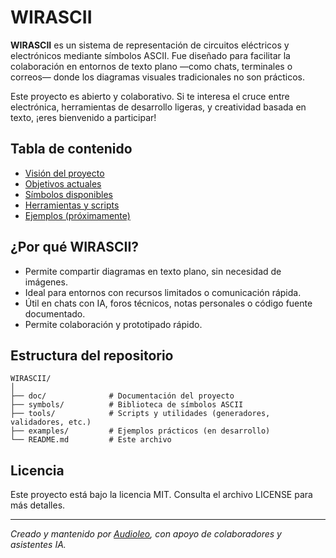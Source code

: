 # WIRASCII

**WIRASCII** es un sistema de representación de circuitos eléctricos y electrónicos mediante símbolos ASCII. Fue diseñado para facilitar la colaboración en entornos de texto plano —como chats, terminales o correos— donde los diagramas visuales tradicionales no son prácticos.

Este proyecto es abierto y colaborativo. Si te interesa el cruce entre electrónica, herramientas de desarrollo ligeras, y creatividad basada en texto, ¡eres bienvenido a participar!

## Tabla de contenido

- [Visión del proyecto](docs/vision.md)
- [Objetivos actuales](docs/objetivo.md)
- [Símbolos disponibles](symbols/)
- [Herramientas y scripts](tools/)
- [Ejemplos (próximamente)](examples/)

## ¿Por qué WIRASCII?

- Permite compartir diagramas en texto plano, sin necesidad de imágenes.
- Ideal para entornos con recursos limitados o comunicación rápida.
- Útil en chats con IA, foros técnicos, notas personales o código fuente documentado.
- Permite colaboración y prototipado rápido.

## Estructura del repositorio

```
WIRASCII/
│
├── doc/              # Documentación del proyecto
├── symbols/          # Biblioteca de símbolos ASCII
├── tools/            # Scripts y utilidades (generadores, validadores, etc.)
├── examples/         # Ejemplos prácticos (en desarrollo)
└── README.md         # Este archivo
```

## Licencia

Este proyecto está bajo la licencia MIT. Consulta el archivo LICENSE para más detalles.

---

*Creado y mantenido por [Audioleo](https://github.com/Audioleo), con apoyo de colaboradores y asistentes IA.*
